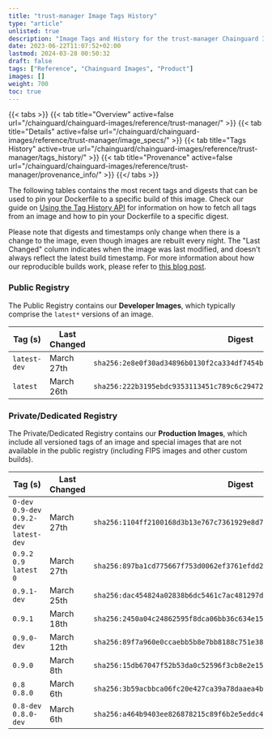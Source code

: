 ```yaml
---
title: "trust-manager Image Tags History"
type: "article"
unlisted: true
description: "Image Tags and History for the trust-manager Chainguard Image"
date: 2023-06-22T11:07:52+02:00
lastmod: 2024-03-28 00:50:32
draft: false
tags: ["Reference", "Chainguard Images", "Product"]
images: []
weight: 700
toc: true
---
```


{{< tabs >}}
{{< tab title="Overview" active=false url="/chainguard/chainguard-images/reference/trust-manager/" >}}
{{< tab title="Details" active=false url="/chainguard/chainguard-images/reference/trust-manager/image_specs/" >}}
{{< tab title="Tags History" active=true url="/chainguard/chainguard-images/reference/trust-manager/tags_history/" >}}
{{< tab title="Provenance" active=false url="/chainguard/chainguard-images/reference/trust-manager/provenance_info/" >}}
{{</ tabs >}}

The following tables contains the most recent tags and digests that can be used to pin your Dockerfile to a specific build of this image. Check our guide on [Using the Tag History API](/chainguard/chainguard-images/using-the-tag-history-api/) for information on how to fetch all tags from an image and how to pin your Dockerfile to a specific digest.

Please note that digests and timestamps only change when there is a change to the image, even though images are rebuilt every night. The "Last Changed" column indicates when the image was last modified, and doesn't always reflect the latest build timestamp. For more information about how our reproducible builds work, please refer to [this blog post](https://www.chainguard.dev/unchained/reproducing-chainguards-reproducible-image-builds).

### Public Registry
The Public Registry contains our **Developer Images**, which typically comprise the `latest*` versions of an image.

| Tag (s)       | Last Changed | Digest                                                                    |
|---------------|--------------|---------------------------------------------------------------------------|
|  `latest-dev` | March 27th   | `sha256:2e8e0f30ad34896b0130f2ca334df7454b94c85fcde6fceeaa2d3dfaee7574ae` |
|  `latest`     | March 26th   | `sha256:222b3195ebdc9353113451c789c6c294727c9128cfe01f7aa2acf17d7cdeb1e7` |


### Private/Dedicated Registry
The Private/Dedicated Registry contains our **Production Images**, which include all versioned tags of an image and special images that are not available in the public registry (including FIPS images and other custom builds).

| Tag (s)                                     | Last Changed | Digest                                                                    |
|---------------------------------------------|--------------|---------------------------------------------------------------------------|
|  `0-dev` `0.9-dev` `0.9.2-dev` `latest-dev` | March 27th   | `sha256:1104ff2100168d3b13e767c7361929e8d7d03a27b7877c8c5f917f8fbcd61bc1` |
|  `0.9.2` `0.9` `latest` `0`                 | March 27th   | `sha256:897ba1cd775667f753d0062ef3761efdd2216130b43bc6b32e20b7e44c43eeef` |
|  `0.9.1-dev`                                | March 25th   | `sha256:dac454824a02838b6dc5461c7ac481297df5f979c2e3f67963b49fc737a01320` |
|  `0.9.1`                                    | March 18th   | `sha256:2450a04c24862595f8dca06bb36c634e1599207fa4aca9677b589bf64bd126dd` |
|  `0.9.0-dev`                                | March 12th   | `sha256:89f7a960e0ccaebb5b8e7bb8188c751e38fd06db8a92c49d93e43aa71f92cc20` |
|  `0.9.0`                                    | March 8th    | `sha256:15db67047f52b53da0c52596f3cb8e2e15d136cb531c3659fc752b24dba35545` |
|  `0.8` `0.8.0`                              | March 6th    | `sha256:3b59acbbca06fc20e427ca39a78daaea4bc7784e8f16b85a17725e65ce5f597a` |
|  `0.8-dev` `0.8.0-dev`                      | March 6th    | `sha256:a464b9403ee826878215c89f6b2e5eddc4f3382acc3262e84d89b80ec8caccf3` |

